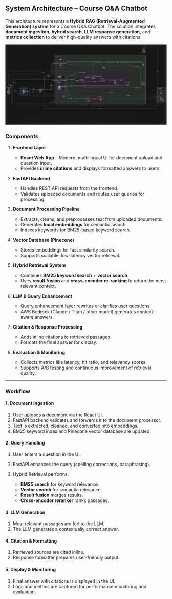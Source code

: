 ##  System Architecture – Course Q&A Chatbot

This architecture represents a **Hybrid RAG (Retrieval-Augmented Generation) system** for a Course Q&A Chatbot.
The solution integrates **document ingestion**, **hybrid search**, **LLM response generation**, and **metrics collection** to deliver high-quality answers with citations.

![System Architecture](./Architecture%20Diagram.png)

###  Components

1. **Frontend Layer**

   * **React Web App** – Modern, multilingual UI for document upload and question input.
   * Provides **inline citations** and displays formatted answers to users.

2. **FastAPI Backend**

   * Handles REST API requests from the frontend.
   * Validates uploaded documents and routes user queries for processing.

3. **Document Processing Pipeline**

   * Extracts, cleans, and preprocesses text from uploaded documents.
   * Generates **local embeddings** for semantic search.
   * Indexes keywords for BM25-based keyword search.

4. **Vector Database (Pinecone)**

   * Stores embeddings for fast similarity search.
   * Supports scalable, low-latency vector retrieval.

5. **Hybrid Retrieval System**

   * Combines **BM25 keyword search** + **vector search**.
   * Uses **result fusion** and **cross-encoder re-ranking** to return the most relevant context.

6. **LLM & Query Enhancement**

   * Query enhancement layer rewrites or clarifies user questions.
   * AWS Bedrock (Claude / Titan / other model) generates context-aware answers.

7. **Citation & Response Processing**

   * Adds inline citations to retrieved passages.
   * Formats the final answer for display.

8. **Evaluation & Monitoring**

   * Collects metrics like latency, hit ratio, and relevancy scores.
   * Supports A/B testing and continuous improvement of retrieval quality.

---

###  Workflow

#### **1. Document Ingestion**

1. User uploads a document via the React UI.
2. FastAPI backend validates and forwards it to the document processor.
3. Text is extracted, cleaned, and converted into embeddings.
4. BM25 keyword index and Pinecone vector database are updated.

#### **2. Query Handling**

1. User enters a question in the UI.
2. FastAPI enhances the query (spelling corrections, paraphrasing).
3. Hybrid Retrieval performs:

   * **BM25 search** for keyword relevance.
   * **Vector search** for semantic relevance.
   * **Result fusion** merges results.
   * **Cross-encoder reranker** ranks passages.

#### **3. LLM Generation**

1. Most relevant passages are fed to the LLM.
2. The LLM generates a contextually correct answer.

#### **4. Citation & Formatting**

1. Retrieved sources are cited inline.
2. Response formatter prepares user-friendly output.

#### **5. Display & Monitoring**

1. Final answer with citations is displayed in the UI.
2. Logs and metrics are captured for performance monitoring and evaluation.




